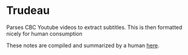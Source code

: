 # Trudeau

Parses CBC Youtube videos to extract subtitles. This is then formatted nicely for human consumption

These notes are compiled and summarized by a human [here](https://www.notion.so/jnadeau/Covid-19-Canadian-PM-Trudeau-Summaries-9055578ceba94368a732b68904eae78f).